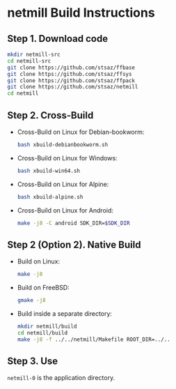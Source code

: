 # netmill Build Instructions

## Step 1. Download code

```sh
mkdir netmill-src
cd netmill-src
git clone https://github.com/stsaz/ffbase
git clone https://github.com/stsaz/ffsys
git clone https://github.com/stsaz/ffpack
git clone https://github.com/stsaz/netmill
cd netmill
```

## Step 2. Cross-Build

* Cross-Build on Linux for Debian-bookworm:

	```sh
	bash xbuild-debianbookworm.sh
	```

* Cross-Build on Linux for Windows:

	```sh
	bash xbuild-win64.sh
	```

* Cross-Build on Linux for Alpine:

	```sh
	bash xbuild-alpine.sh
	```

* Cross-Build on Linux for Android:

	```sh
	make -j8 -C android SDK_DIR=$SDK_DIR
	```

## Step 2 (Option 2). Native Build

* Build on Linux:

	```sh
	make -j8
	```

* Build on FreeBSD:

	```sh
	gmake -j8
	```

* Build inside a separate directory:

	```sh
	mkdir netmill/build
	cd netmill/build
	make -j8 -f ../../netmill/Makefile ROOT_DIR=../..
	```

## Step 3. Use

`netmill-0` is the application directory.
